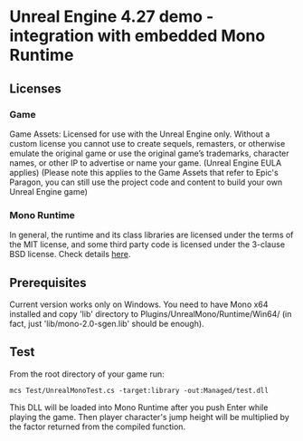 # Unreal Engine 4.27 demo - integration with embedded Mono Runtime

## Licenses

### Game
Game Assets: Licensed for use with the Unreal Engine only. Without a custom license you cannot use to create sequels, remasters, or otherwise emulate the original game or use the original game’s trademarks, character names, or other IP to advertise or name your game. (Unreal Engine EULA applies) (Please note this applies to the Game Assets that refer to Epic's Paragon, you can still use the project code and content to build your own Unreal Engine game)

### Mono Runtime
In general, the runtime and its class libraries are licensed under the terms of the MIT license, and some third party code is licensed under the 3-clause BSD license.
Check details [here](https://github.com/mono/mono/blob/main/LICENSE).

## Prerequisites
Current version works only on Windows. You need to have Mono x64 installed and copy 'lib' directory to Plugins/UnrealMono/Runtime/Win64/ (in fact, just 'lib/mono-2.0-sgen.lib' should be enough).

## Test
From the root directory of your game run:
```
mcs Test/UnrealMonoTest.cs -target:library -out:Managed/test.dll
```
This DLL will be loaded into Mono Runtime after you push Enter while playing the game. Then player character's jump height will be multiplied by the factor returned from the compiled function.
